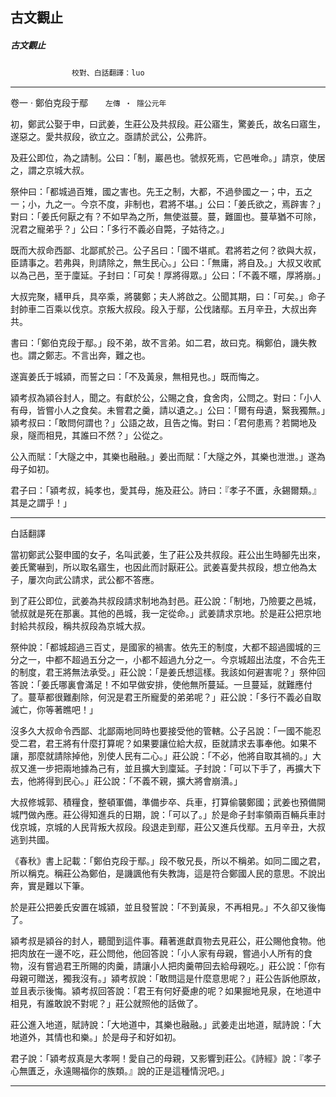 

## 古文觀止

##### 古文觀止
　　　　　　　`校對、白話翻譯：luo`

* * *

卷一 ‧ 鄭伯克段于鄢　　`左傳 ‧ 隱公元年`　

初，鄭武公娶于申，曰武姜，生莊公及共叔段。莊公寤生，驚姜氏，故名曰寤生，遂惡之。愛共叔段，欲立之。亟請於武公，公弗許。

及莊公即位，為之請制。公曰：「制，巖邑也。虢叔死焉，它邑唯命。」請京，使居之，謂之京城大叔。

祭仲曰：「都城過百雉，國之害也。先王之制，大都，不過參國之一；中，五之一；小，九之一。今京不度，非制也，君將不堪。」公曰：「姜氏欲之，焉辟害？」對曰：「姜氏何厭之有？不如早為之所，無使滋蔓。蔓，難圖也。蔓草猶不可除，況君之寵弟乎？」公曰：「多行不義必自斃，子姑待之。」

既而大叔命西鄙、北鄙貳於己。公子呂曰：「國不堪貳。君將若之何？欲與大叔，臣請事之。若弗與，則請除之，無生民心。」公曰：「無庸，將自及。」大叔又收貳以為己邑，至于廩延。子封曰：「可矣！厚將得眾。」公曰：「不義不暱，厚將崩。」

大叔完聚，繕甲兵，具卒乘，將襲鄭；夫人將啟之。公聞其期，曰：「可矣。」命子封帥車二百乘以伐京。京叛大叔段。段入于鄢，公伐諸鄢。五月辛丑，大叔出奔共。

書曰：「鄭伯克段于鄢。」段不弟，故不言弟。如二君，故曰克。稱鄭伯，譏失教也。謂之鄭志。不言出奔，難之也。

遂寘姜氏于城潁，而誓之曰：「不及黃泉，無相見也。」既而悔之。

潁考叔為潁谷封人，聞之。有獻於公，公賜之食，食舍肉，公問之。對曰：「小人有母，皆嘗小人之食矣。未嘗君之羹，請以遺之。」公曰：「爾有母遺，繄我獨無。」潁考叔曰：「敢問何謂也？」公語之故，且告之悔。對曰：「君何患焉？若闕地及泉，隧而相見，其誰曰不然？」公從之。

公入而賦：「大隧之中，其樂也融融。」姜出而賦：「大隧之外，其樂也泄泄。」遂為母子如初。

君子曰：「潁考叔，純孝也，愛其母，施及莊公。詩曰：『孝子不匱，永錫爾類。』其是之謂乎！」

* * *

白話翻譯

當初鄭武公娶申國的女子，名叫武姜，生了莊公及共叔段。莊公出生時腳先出來，姜氏驚嚇到，所以取名寤生，也因此而討厭莊公。武姜喜愛共叔段，想立他為太子，屢次向武公請求，武公都不答應。

到了莊公即位，武姜為共叔段請求制地為封邑。莊公說：「制地，乃險要之邑城，虢叔就是死在那裏。其他的邑城，我一定從命。」武姜請求京地。於是莊公把京地封給共叔段，稱共叔段為京城大叔。

祭仲說：「都城超過三百丈，是國家的禍害。依先王的制度，大都不超過國城的三分之一，中都不超過五分之一，小都不超過九分之一。今京城超出法度，不合先王的制度，君王將無法承受。」莊公說：「是姜氏想這樣。我該如何避害呢？」祭仲回答說：「姜氏哪裏會滿足！不如早做安排，使他無所蔓延。一旦蔓延，就難應付了。蔓草都很難剷除，何況是君王所寵愛的弟弟呢？」莊公說：「多行不義必自取滅亡，你等著瞧吧！」

沒多久大叔命令西鄙、北鄙兩地同時也要接受他的管轄。公子呂說：「一國不能忍受二君，君王將有什麼打算呢？如果要讓位給大叔，臣就請求去事奉他。如果不讓，那麼就請除掉他，別使人民有二心。」莊公說：「不必，他將自取其禍的。」大叔又進一步把兩地據為己有，並且擴大到廩延。子封說：「可以下手了，再擴大下去，他將得到民心。」莊公說：「不義不親，擴大將會崩潰。」

大叔修城郭、積糧食，整頓軍備，準備步卒、兵車，打算偷襲鄭國；武姜也預備開城門做內應。莊公得知進兵的日期，說：「可以了。」於是命子封率領兩百輛兵車討伐京城，京城的人民背叛大叔段。段退走到鄢，莊公又進兵伐鄢。五月辛丑，大叔逃到共國。

《春秋》書上記載：「鄭伯克段于鄢。」段不敬兄長，所以不稱弟。如同二國之君，所以稱克。稱莊公為鄭伯，是譏諷他有失教誨，這是符合鄭國人民的意思。不說出奔，實是難以下筆。

於是莊公把姜氏安置在城潁，並且發誓說：「不到黃泉，不再相見。」不久卻又後悔了。

潁考叔是潁谷的封人，聽聞到這件事。藉著進獻貢物去見莊公，莊公賜他食物。他把肉放在一邊不吃，莊公問他，他回答說：「小人家有母親，嘗過小人所有的食物，沒有嘗過君王所賜的肉羹，請讓小人把肉羹帶回去給母親吃。」莊公說：「你有母親可贈送，獨我沒有。」潁考叔說：「敢問這是什麼意思呢？」莊公告訴他原故，並且表示後悔。潁考叔回答說：「君王有何好憂慮的呢？如果掘地見泉，在地道中相見，有誰敢說不對呢？」莊公就照他的話做了。

莊公進入地道，賦詩說：「大地道中，其樂也融融。」武姜走出地道，賦詩說：「大地道外，其情也和樂。」於是母子和好如初。

君子說：「潁考叔真是大孝啊！愛自己的母親，又影響到莊公。《詩經》說：『孝子心無匱乏，永遠賜福你的族類。』說的正是這種情況吧。」

* * *

